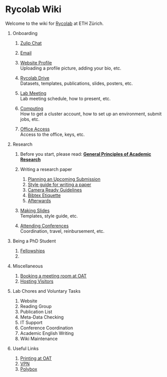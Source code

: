 # Rycolab Wiki

Welcome to the wiki for [Rycolab](https://rycolab.io/) at ETH Zürich.

1. Onboarding
    1.  [Zulip Chat](./onboarding/zulip.md)
    2.  [Email]()

    3.  [Website Profile](./onboarding/website.md)  
        Uploading a profile picture, adding your bio, etc.

    4.  [Rycolab Drive](./onboarding/drive.md)  
        Datasets, templates, publications, slides, posters, etc.
        
    5.  [Lab Meeting](./onboarding/labmeeting.md)  
        Lab meeting schedule, how to present, etc.

    6.  [Computing](./onboarding/cluster.md)  
        How to get a cluster account, how to set up an environment, submit jobs, etc.

    7.  [Office Access](./onboarding/office.md)  
        Access to the office, keys, etc.

2. Research
    1. Before you start, please read: [**General Principles of Academic Research**](./research/principles.md)
    2. Writing a research paper
        1. [Planning an Upcoming Submission](./research/plan.md)
        2. [Style guide for writing a paper](./research/style.md)
        3. [Camera Ready Guidelines](./research/cr.md)
        4. [Bibtex Etiquette](./research/bibtex.md)
        5. [Afterwards](./research/afterwards.md)
    3. [Making Slides](./research/slides.md)  
        Templates, style guide, etc.

    4. [Attending Conferences](./research/conference.md)  
        Coordination, travel, reinbursement, etc.

3. Being a PhD Student
    1. [Fellowships](./research/fellowships.md)
    2. 

4. Miscellaneous
    1. [Booking a meeting room at OAT]()
    1. [Hosting Visitors]()

5. Lab Chores and Voluntary Tasks
    1. Website
    2. Reading Group
    3. Publication List
    4. Meta-Data Checking
    5. IT Support
    6. Conference Coordination
    7. Academic English Writing
    8. Wiki Maintenance

6. Useful Links
    1. [Printing at OAT](https://piaweb01.ethz.ch/)
    2. [VPN](https://www.isg.inf.ethz.ch/Main/ServicesNetworkVPN)
    3. [Polybox](https://polyboxdoc.ethz.ch/)
